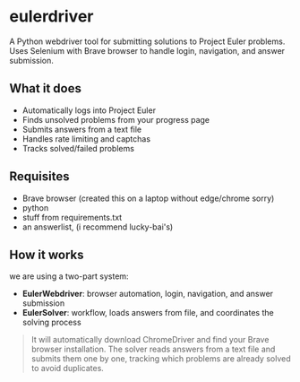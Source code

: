 # eulerdriver

A Python webdriver tool for submitting solutions to Project Euler problems. Uses Selenium with Brave browser to handle login, navigation, and answer submission.

## What it does

- Automatically logs into Project Euler
- Finds unsolved problems from your progress page
- Submits answers from a text file
- Handles rate limiting and captchas
- Tracks solved/failed problems

## Requisites
- Brave browser (created this on a laptop without edge/chrome sorry)
- python
- stuff from requirements.txt
- an answerlist, (i recommend lucky-bai's)

## How it works

we are using a two-part system:

- **EulerWebdriver**: browser automation, login, navigation, and answer submission
- **EulerSolver**: workflow, loads answers from file, and coordinates the solving process

>It will automatically download ChromeDriver and find your Brave browser installation. The solver reads answers from a text file and submits them one by one, tracking which problems are already solved to avoid duplicates.

